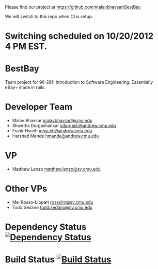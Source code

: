 Please find our project at https://github.com/malavbhavsar/BestBay

We will switch to this repo when CI is setup.

Switching scheduled on 10/20/2012 4 PM EST.
=======

BestBay
=======

Team project for 96-281: Introduction to Software Engineering. Essentially eBay+ made in rails.

Developer Team
==============

- Malav Bhavsar malavbhavsar@cmu.edu
- Shwetha Durgashankar sdurgash@andrew.cmu.edu
- Frank Hsueh mhsueh@andrew.cmu.edu
- Harshad Mande  hmande@andrew.cmu.edu

VP
==
- Matthew Lenzo matthew.lenzo@sv.cmu.edu

Other VPs
=========
- Mel Rosso-Llopart rossollo@sv.cmu.edu
- Todd Sedano todd.sedano@sv.cmu.edu

Dependency Status [![Dependency Status](https://gemnasium.com/malavbhavsar/BestBay.png)](https://gemnasium.com/malavbhavsar/BestBay)
========
Build Status [![Build Status](https://secure.travis-ci.org/malavbhavsar/BestBay.png)](http://travis-ci.org/malavbhavsar/BestBay)
========
